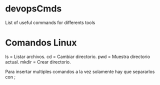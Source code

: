 # devopsCmds
List of useful commands for differents tools

# Comandos Linux

ls = Listar archivos.
cd = Cambiar directorio.
pwd = Muestra directorio actual.
mkdir = Crear directorio.

Para insertar multiples comandos a la vez solamente hay que separarlos con ;

